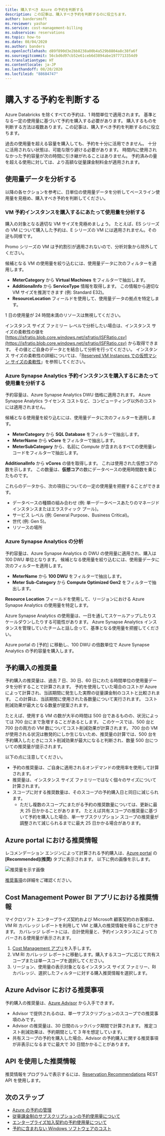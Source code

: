 ```yaml
---
title: 購入すべき Azure の予約を判断する
description: この記事は、購入すべき予約を判断するのに役立ちます。
author: bandersmsft
ms.reviewer: yashar
ms.service: cost-management-billing
ms.subservice: reservations
ms.topic: how-to
ms.date: 08/04/2020
ms.author: banders
ms.openlocfilehash: d89f890d3e2bb8238a00b4a529b8804a8c38fa6f
ms.sourcegitcommit: 56cbd6d97cb52e61ceb6d3894abe1977713354d9
ms.translationtype: HT
ms.contentlocale: ja-JP
ms.lasthandoff: 08/20/2020
ms.locfileid: "88684747"
---
```

# <a name="determine-what-reservation-to-purchase"></a>購入する予約を判断する

Azure Databricks を除くすべての予約は、1 時間単位で適用されます。 基準となる一定の使用量に基づいて予約を購入する必要があります。 購入するものを判断する方法は複数あります。この記事は、購入すべき予約を判断するのに役立ちます。

過去の使用量を超える容量を購入しても、予約を十分に活用できません。 十分に活用されない状態は、可能な限り避ける必要があります。 時間内に使用されなかった予約容量が次の時間に引き継がれることはありません。 予約済みの量を超える使用に対しては、より高額な従量課金制料金が適用されます。

## <a name="analyze-usage-data"></a>使用量データを分析する

以降の各セクションを参考に、日単位の使用量データを分析してベースライン使用量を見極め、購入すべき予約を判断してください。

### <a name="analyze-usage-for-a-vm-reserved-instance-purchase"></a>VM 予約インスタンスを購入するにあたって使用量を分析する

購入の対象となる適切な VM サイズを見極めましょう。 たとえば、ES シリーズの VM について購入した予約は、E シリーズの VM には適用されません。その逆も同様です。

Promo シリーズの VM は予約割引が適用されないので、分析対象から除外してください。

候補となる VM の使用量を絞り込むには、使用量データに次のフィルターを適用します。

- **MeterCategory** から **Virtual Machines** をフィルターで抽出します。
- **AdditionalInfo** から **ServiceType** 情報を取得します。 この情報から適切な VM サイズを推測できます (例: Standard E32)。
- **ResourceLocation** フィールドを使用して、使用量データの拠点を特定します。

1 日の使用量が 24 時間未満のリソースは無視してください。

インスタンス サイズ ファミリー レベルで分析したい場合は、インスタンス サイズの柔軟性の値を [https://isfratio.blob.core.windows.net/isfratio/ISFRatio.csv](https://isfratio.blob.core.windows.net/isfratio/ISFRatio.csv) から取得できます。 その値とご自身のデータとを結合して分析を行ってください。 インスタンス サイズの柔軟性の詳細については、「[Reserved VM Instances での仮想マシン サイズの柔軟性](../../virtual-machines/reserved-vm-instance-size-flexibility.md)」を参照してください。

### <a name="analyze-usage-for-an-azure-synapse-analytics-reserved-instance-purchase"></a>Azure Synapse Analytics 予約インスタンスを購入するにあたって使用量を分析する

予約容量は、Azure Synapse Analytics DWU 価格に適用されます。 Azure Synapse Analytics ライセンス コストなど、コンピューティング以外のコストには適用されません。

候補となる使用量を絞り込むには、使用量データに次のフィルターを適用します。


- **MeterCategory** から **SQL Database** をフィルターで抽出します。
- **MeterName** から **vCore** をフィルターで抽出します。
- **MeterSubCategory** から、名前に _Compute_ が含まれるすべての使用量レコードをフィルターで抽出します。

**AdditionalInfo** から **vCores** の値を取得します。 これは使用された仮想コアの数を示します。 この数量は、**仮想コア**の数にデータベースの使用時間数を乗じたものです。

これらのデータから、次の項目についての一定の使用量を把握することができます。

- データベースの種類の組み合わせ (例: 単一データベースあたりのマネージド インスタンスまたはエラスティック プール)。
- サービス レベル (例: General Purpose、Business Critical)。
- 世代 (例: Gen 5)。
- リソースの場所

### <a name="analysis-for-azure-synapse-analytics"></a>Azure Synapse Analytics の分析

予約容量は、Azure Synapse Analytics の DWU の使用量に適用され、購入は 100 DWU 単位となります。 候補となる使用量を絞り込むには、使用量データに次のフィルターを適用します。

- **MeterName** から **100 DWU** をフィルターで抽出します。
- **Meter Sub-Category** から **Compute Optimized Gen2** をフィルターで抽出します。

**Resource Location** フィールドを使用して、リージョンにおける Azure Synapse Analytics の使用量を特定します。

Azure Synapse Analytics の使用量は、一日を通してスケールアップしたりスケールダウンしたりする可能性があります。 Azure Synapse Analytics インスタンスを管理していたチームと話し合って、基準となる使用量を把握してください。

Azure portal の [予約] に移動し、100 DWU の倍数単位で Azure Synapse Analytics の予約容量を購入します。

## <a name="reservation-purchase-recommendations"></a>予約購入の推奨量

予約購入の推奨量は、過去 7 日、30 日、60 日にわたる時間単位の使用量データを分析することで計算されます。 予約を使用していた場合のコストが Azure によって計算され、当該期間に発生した実際の従量課金制のコストと比較されます。 この計算は、当該期間に使用された各数量について実行されます。 コスト削減効果が最大となる数量が提案されます。

たとえば、使用する VM の数が大半の時間は 500 台であるものの、状況によっては 700 台にまで急増することがあるとします。 このケースでは、500 台と 700 台の両方の VM 数についてコスト削減効果が計算されます。 700 台の VM が使用される状況は散発的にしか生じないため、推奨量の計算では、500 台を予約購入したときにコスト削減効果が最大になると判断され、数量 500 台についての推奨量が提示されます。

以下の点に注意してください。

- 予約の推奨量は、ご自身に適用されるオンデマンドの使用率を使用して計算されます。
- 推奨量は、インスタンス サイズ ファミリーではなく個々のサイズについて計算されます。
- スコープに対する推奨数量は、そのスコープの予約購入日と同日に減じられます。
    - ただし複数のスコープにまたがる予約の推奨数量については、更新に最大 25 日かかることがあります。 たとえば共有スコープの推奨量に基づいて予約を購入した場合、単一サブスクリプション スコープの推奨量が調整されて減じられるまでに最大 25 日かかる場合があります。

## <a name="recommendations-in-the-azure-portal"></a>Azure portal における推奨情報

レコメンデーション エンジンによって計算される予約購入は、[Azure portal](https://portal.azure.com/#blade/Microsoft_Azure_Reservations/CreateBlade/referrer/docs) の **[Recommended]\(推奨\)** タブに表示されます。 以下に例の画像を示します。

![推奨量を示す画像](./media/determine-reservation-purchase/select-product-ri.png)

[推奨事項](reserved-instance-purchase-recommendations.md#recommendations-in-the-azure-portal)の詳細をご確認ください。

## <a name="recommendations-in-the-cost-management-power-bi-app"></a>Cost Management Power BI アプリにおける推奨情報

マイクロソフト エンタープライズ契約および Microsoft 顧客契約のお客様は、VM RI カバレッジ レポートを利用して VM と購入の推奨情報を得ることができます。 カバレッジ レポートには、合計使用量と、予約インスタンスによってカバーされる使用量が表示されます。

1. [Cost Management アプリ](https://appsource.microsoft.com/product/power-bi/costmanagement.azurecostmanagementapp)を入手します。
2. VM RI カバレッジ レポートに移動します。購入するスコープに応じて共有スコープまたは単一スコープを選択してください。
3. リージョン、使用量の表示対象となるインスタンス サイズ ファミリー、RI カバレッジ、選択したフィルターに対する購入推奨情報を選択します。

## <a name="recommendations-in-azure-advisor"></a>Azure Advisor における推奨事項

予約購入の推奨量は、[Azure Advisor](https://portal.azure.com/#blade/Microsoft_Azure_Expert/AdvisorMenuBlade/overview) から入手できます。

- Advisor で提供されるのは、単一サブスクリプションのスコープでの推奨事項のみです。
- Advisor の推奨量は、30 日間のルックバック期間で計算されます。 推定コスト削減効果は、予約期間として 3 年を想定しています。
- 共有スコープの予約を購入した場合、Advisor の予約購入に関する推奨事項が非表示になるまでに最大で 30 日間かかることがあります。

## <a name="recommendations-using-apis"></a>API を使用した推奨情報

推奨情報をプログラムで表示するには、[Reservation Recommendations](/rest/api/consumption/reservationrecommendations/list) REST API を使用します。

## <a name="next-steps"></a>次のステップ

- [Azure の予約の管理](manage-reserved-vm-instance.md)
- [従量課金制のサブスクリプションの予約使用量について](understand-reserved-instance-usage.md)
- [エンタープライズ加入契約の予約使用量について](understand-reserved-instance-usage-ea.md)
- [予約に含まれない Windows ソフトウェアのコスト](reserved-instance-windows-software-costs.md)